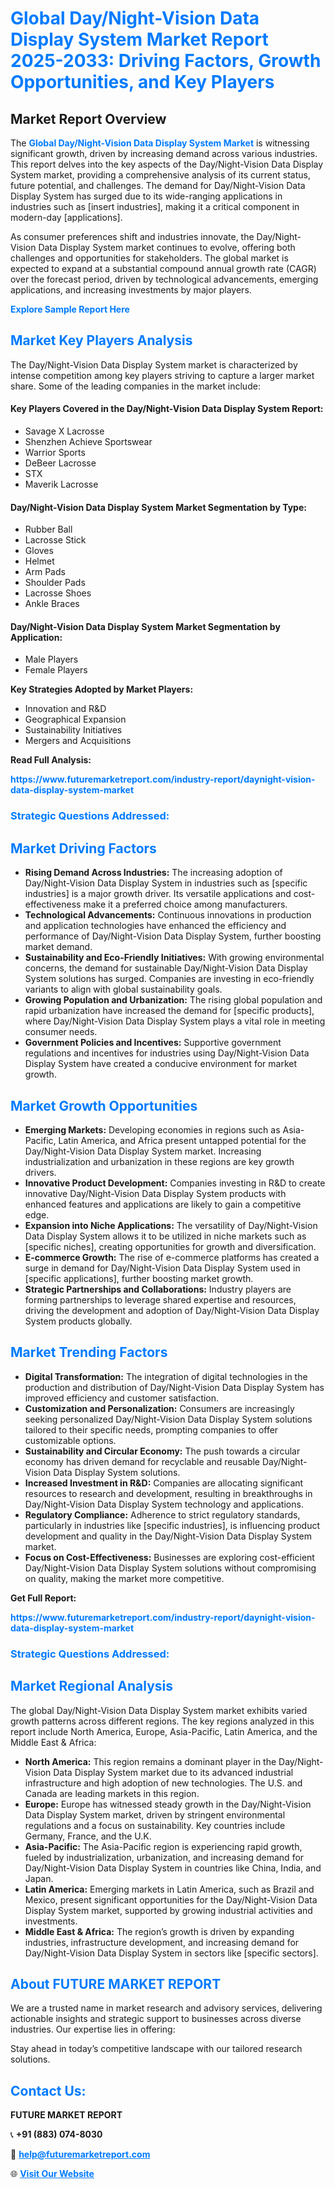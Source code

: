 <h1 style="color: #007BFF;">Global Day/Night-Vision Data Display System Market Report 2025-2033: Driving Factors, Growth Opportunities, and Key Players</h1>

<section id="overview">
<h2>Market Report Overview</h2>
<p>The <a href="https://www.futuremarketreport.com/industry-report/daynight-vision-data-display-system-market" style="color: #007BFF; text-decoration: none;"><strong>Global Day/Night-Vision Data Display System Market</strong></a> is witnessing significant growth, driven by increasing demand across various industries. This report delves into the key aspects of the Day/Night-Vision Data Display System market, providing a comprehensive analysis of its current status, future potential, and challenges. The demand for Day/Night-Vision Data Display System has surged due to its wide-ranging applications in industries such as [insert industries], making it a critical component in modern-day [applications].</p>
<p>As consumer preferences shift and industries innovate, the Day/Night-Vision Data Display System market continues to evolve, offering both challenges and opportunities for stakeholders. The global market is expected to expand at a substantial compound annual growth rate (CAGR) over the forecast period, driven by technological advancements, emerging applications, and increasing investments by major players.</p>
</section>

<section id="overview">
<p><a href="https://www.futuremarketreport.com/request-sample/reportId=33807" style="color: #007BFF; text-decoration: none;"><strong>Explore Sample Report Here</strong></a></p>
</section>

<section id="key-players">
<h2 style="color: #007BFF;">Market Key Players Analysis</h2>
<p>The Day/Night-Vision Data Display System market is characterized by intense competition among key players striving to capture a larger market share. Some of the leading companies in the market include:</p>
<h4>Key Players Covered in the Day/Night-Vision Data Display System Report:</h4>
<ul><li>Savage X Lacrosse</li><li>Shenzhen Achieve Sportswear</li><li>Warrior Sports</li><li>DeBeer Lacrosse</li><li>STX</li><li>Maverik Lacrosse</li></ul>
<h4>Day/Night-Vision Data Display System Market Segmentation by Type:</h4>
<ul><li>Rubber Ball</li><li>Lacrosse Stick</li><li>Gloves</li><li>Helmet</li><li>Arm Pads</li><li>Shoulder Pads</li><li>Lacrosse Shoes</li><li>Ankle Braces</li></ul>

<h4>Day/Night-Vision Data Display System Market Segmentation by Application:</h4>
<ul><li>Male Players</li><li>Female Players</li></ul>
<p><strong>Key Strategies Adopted by Market Players:</strong></p>
<ul>
<li>Innovation and R&D</li>
<li>Geographical Expansion</li>
<li>Sustainability Initiatives</li>
<li>Mergers and Acquisitions</li>
</ul>
</section>

<section>
<p><strong>Read Full Analysis: </strong></p><a href="https://www.futuremarketreport.com/industry-report/daynight-vision-data-display-system-market" style="color: #007BFF; text-decoration: none;"><strong>https://www.futuremarketreport.com/industry-report/daynight-vision-data-display-system-market</strong></a>
<h3 style="color: #007BFF;">Strategic Questions Addressed:</h3>
</section>

<section id="driving-factors">
<h2 style="color: #007BFF;">Market Driving Factors</h2>
<ul>
<li><strong>Rising Demand Across Industries:</strong> The increasing adoption of Day/Night-Vision Data Display System in industries such as [specific industries] is a major growth driver. Its versatile applications and cost-effectiveness make it a preferred choice among manufacturers.</li>
<li><strong>Technological Advancements:</strong> Continuous innovations in production and application technologies have enhanced the efficiency and performance of Day/Night-Vision Data Display System, further boosting market demand.</li>
<li><strong>Sustainability and Eco-Friendly Initiatives:</strong> With growing environmental concerns, the demand for sustainable Day/Night-Vision Data Display System solutions has surged. Companies are investing in eco-friendly variants to align with global sustainability goals.</li>
<li><strong>Growing Population and Urbanization:</strong> The rising global population and rapid urbanization have increased the demand for [specific products], where Day/Night-Vision Data Display System plays a vital role in meeting consumer needs.</li>
<li><strong>Government Policies and Incentives:</strong> Supportive government regulations and incentives for industries using Day/Night-Vision Data Display System have created a conducive environment for market growth.</li>
</ul>
</section>

<section id="growth-opportunities">
<h2 style="color: #007BFF;">Market Growth Opportunities</h2>
<ul>
<li><strong>Emerging Markets:</strong> Developing economies in regions such as Asia-Pacific, Latin America, and Africa present untapped potential for the Day/Night-Vision Data Display System market. Increasing industrialization and urbanization in these regions are key growth drivers.</li>
<li><strong>Innovative Product Development:</strong> Companies investing in R&D to create innovative Day/Night-Vision Data Display System products with enhanced features and applications are likely to gain a competitive edge.</li>
<li><strong>Expansion into Niche Applications:</strong> The versatility of Day/Night-Vision Data Display System allows it to be utilized in niche markets such as [specific niches], creating opportunities for growth and diversification.</li>
<li><strong>E-commerce Growth:</strong> The rise of e-commerce platforms has created a surge in demand for Day/Night-Vision Data Display System used in [specific applications], further boosting market growth.</li>
<li><strong>Strategic Partnerships and Collaborations:</strong> Industry players are forming partnerships to leverage shared expertise and resources, driving the development and adoption of Day/Night-Vision Data Display System products globally.</li>
</ul>
</section>

<section id="trending-factors">
<h2 style="color: #007BFF;">Market Trending Factors</h2>
<ul>
<li><strong>Digital Transformation:</strong> The integration of digital technologies in the production and distribution of Day/Night-Vision Data Display System has improved efficiency and customer satisfaction.</li>
<li><strong>Customization and Personalization:</strong> Consumers are increasingly seeking personalized Day/Night-Vision Data Display System solutions tailored to their specific needs, prompting companies to offer customizable options.</li>
<li><strong>Sustainability and Circular Economy:</strong> The push towards a circular economy has driven demand for recyclable and reusable Day/Night-Vision Data Display System solutions.</li>
<li><strong>Increased Investment in R&D:</strong> Companies are allocating significant resources to research and development, resulting in breakthroughs in Day/Night-Vision Data Display System technology and applications.</li>
<li><strong>Regulatory Compliance:</strong> Adherence to strict regulatory standards, particularly in industries like [specific industries], is influencing product development and quality in the Day/Night-Vision Data Display System market.</li>
<li><strong>Focus on Cost-Effectiveness:</strong> Businesses are exploring cost-efficient Day/Night-Vision Data Display System solutions without compromising on quality, making the market more competitive.</li>
</ul>
</section>

<section>
<p><strong>Get Full Report: </strong></p><a href="https://www.futuremarketreport.com/industry-report/daynight-vision-data-display-system-market" style="color: #007BFF; text-decoration: none;"><strong>https://www.futuremarketreport.com/industry-report/daynight-vision-data-display-system-market</strong></a>
<h3 style="color: #007BFF;">Strategic Questions Addressed:</h3>
</section>


<section id="regional-analysis">
<h2 style="color: #007BFF;">Market Regional Analysis</h2>
<p>The global Day/Night-Vision Data Display System market exhibits varied growth patterns across different regions. The key regions analyzed in this report include North America, Europe, Asia-Pacific, Latin America, and the Middle East & Africa:</p>
<ul>
<li><strong>North America:</strong> This region remains a dominant player in the Day/Night-Vision Data Display System market due to its advanced industrial infrastructure and high adoption of new technologies. The U.S. and Canada are leading markets in this region.</li>
<li><strong>Europe:</strong> Europe has witnessed steady growth in the Day/Night-Vision Data Display System market, driven by stringent environmental regulations and a focus on sustainability. Key countries include Germany, France, and the U.K.</li>
<li><strong>Asia-Pacific:</strong> The Asia-Pacific region is experiencing rapid growth, fueled by industrialization, urbanization, and increasing demand for Day/Night-Vision Data Display System in countries like China, India, and Japan.</li>
<li><strong>Latin America:</strong> Emerging markets in Latin America, such as Brazil and Mexico, present significant opportunities for the Day/Night-Vision Data Display System market, supported by growing industrial activities and investments.</li>
<li><strong>Middle East & Africa:</strong> The region’s growth is driven by expanding industries, infrastructure development, and increasing demand for Day/Night-Vision Data Display System in sectors like [specific sectors].</li>
</ul>
</section>

<footer>
<h2 style="color: #007BFF;">About FUTURE MARKET REPORT</h2>
<p>We are a trusted name in market research and advisory services, delivering actionable insights and strategic support to businesses across diverse industries. Our expertise lies in offering:</p>

<p>Stay ahead in today’s competitive landscape with our tailored research solutions.</p>

<h2 style="color: #007BFF;">Contact Us:</h2>
<p><strong>FUTURE MARKET REPORT</strong></p>
<p>📞 <strong>+91 (883) 074-8030</strong></p>
<p>📧 <strong><a href="mailto:help@futuremarketreport.com" style="color: #007BFF;">help@futuremarketreport.com</a></strong></p>
<p>🌐 <strong><a href="https://www.futuremarketreport.com/" style="color: #007BFF;">Visit Our Website</a></strong></p>
</footer>